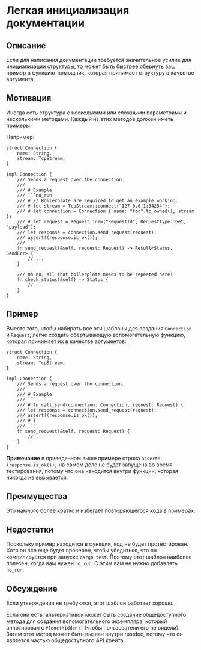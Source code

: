# Легкая инициализация документации

## Описание

Если для написания документации требуется значительное усилие для инициализации структуры, то может быть быстрее обернуть ваш пример в функцию-помощник, которая принимает структуру в качестве аргумента.

## Мотивация

Иногда есть структура с несколькими или сложными параметрами и несколькими методами. Каждый из этих методов должен иметь примеры.

Например:

````rust,ignore
struct Connection {
    name: String,
    stream: TcpStream,
}

impl Connection {
    /// Sends a request over the connection.
    ///
    /// # Example
    /// ```no_run
    /// # // Boilerplate are required to get an example working.
    /// # let stream = TcpStream::connect("127.0.0.1:34254");
    /// # let connection = Connection { name: "foo".to_owned(), stream };
    /// # let request = Request::new("RequestId", RequestType::Get, "payload");
    /// let response = connection.send_request(request);
    /// assert!(response.is_ok());
    /// ```
    fn send_request(&self, request: Request) -> Result<Status, SendErr> {
        // ...
    }

    /// Oh no, all that boilerplate needs to be repeated here!
    fn check_status(&self) -> Status {
        // ...
    }
}
````

## Пример

Вместо того, чтобы набирать все эти шаблоны для создания `Connection` и `Request`, легче создать обертывающую вспомогательную функцию, которая принимает их в качестве аргументов:

````rust,ignore
struct Connection {
    name: String,
    stream: TcpStream,
}

impl Connection {
    /// Sends a request over the connection.
    ///
    /// # Example
    /// ```
    /// # fn call_send(connection: Connection, request: Request) {
    /// let response = connection.send_request(request);
    /// assert!(response.is_ok());
    /// # }
    /// ```
    fn send_request(&self, request: Request) {
        // ...
    }
}
````

**Примечание** в приведенном выше примере строка `assert!(response.is_ok());` на самом деле не будет запущена во время тестирования, потому что она находится внутри функции, которая никогда не вызывается.

## Преимущества

Это намного более кратко и избегает повторяющегося кода в примерах.

## Недостатки

Поскольку пример находится в функции, код не будет протестирован. Хотя он все еще будет проверен, чтобы убедиться, что он компилируется при запуске `cargo test`. Поэтому этот шаблон наиболее полезен, когда вам нужен `no_run`. С этим вам не нужно добавлять `no_run`.

## Обсуждение

Если утверждения не требуются, этот шаблон работает хорошо.

Если они есть, альтернативой может быть создание общедоступного метода для создания вспомогательного экземпляра, который аннотирован с `#[doc(hidden)]` (чтобы пользователи его не видели). Затем этот метод может быть вызван внутри rustdoc, потому что он является частью общедоступного API крейта.
